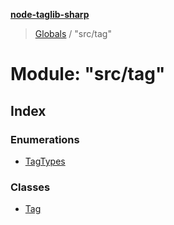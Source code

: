 **[node-taglib-sharp](../README.md)**

> [Globals](../globals.md) / "src/tag"

# Module: "src/tag"

## Index

### Enumerations

* [TagTypes](../enums/_src_tag_.tagtypes.md)

### Classes

* [Tag](../classes/_src_tag_.tag.md)
